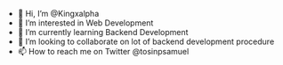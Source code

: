 - 👋 Hi, I’m @Kingxalpha
- 👀 I’m interested in Web Development 
- 🌱 I’m currently learning Backend Development 
- 💞️ I’m looking to collaborate on lot of backend development procedure
- 📫 How to reach me on Twitter @tosinpsamuel


<!---
Kingxalpha/Kingxalpha is a ✨ special ✨ repository because its `README.md` (this file) appears on your GitHub profile.
You can click the Preview link to take a look at your changes.
--->
